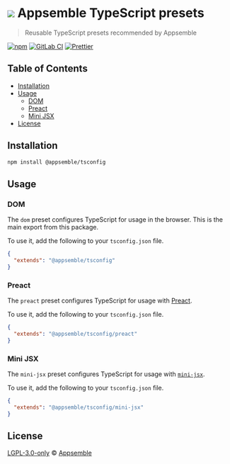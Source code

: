 # ![](https://gitlab.com/appsemble/appsemble/-/raw/0.32.1-test.15/config/assets/logo.svg) Appsemble TypeScript presets

> Reusable TypeScript presets recommended by Appsemble

[![npm](https://img.shields.io/npm/v/@appsemble/sdk)](https://www.npmjs.com/package/@appsemble/sdk)
[![GitLab CI](https://gitlab.com/appsemble/appsemble/badges/0.32.1-test.15/pipeline.svg)](https://gitlab.com/appsemble/appsemble/-/releases/0.32.1-test.15)
[![Prettier](https://img.shields.io/badge/code_style-prettier-ff69b4.svg)](https://prettier.io)

## Table of Contents

- [Installation](#installation)
- [Usage](#usage)
  - [DOM](#dom)
  - [Preact](#preact)
  - [Mini JSX](#mini-jsx)
- [License](#license)

## Installation

```sh
npm install @appsemble/tsconfig
```

## Usage

### DOM

The `dom` preset configures TypeScript for usage in the browser. This is the main export from this
package.

To use it, add the following to your `tsconfig.json` file.

```json
{
  "extends": "@appsemble/tsconfig"
}
```

### Preact

The `preact` preset configures TypeScript for usage with [Preact](https://preactjs.com/).

To use it, add the following to your `tsconfig.json` file.

```json
{
  "extends": "@appsemble/tsconfig/preact"
}
```

### Mini JSX

The `mini-jsx` preset configures TypeScript for usage with
[`mini-jsx`](https://github.com/remcohaszing/mini-jsx).

To use it, add the following to your `tsconfig.json` file.

```json
{
  "extends": "@appsemble/tsconfig/mini-jsx"
}
```

## License

[LGPL-3.0-only](https://gitlab.com/appsemble/appsemble/-/blob/0.32.1-test.15/LICENSE.md) ©
[Appsemble](https://appsemble.com)
